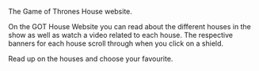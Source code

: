 The Game of Thrones House website.

On the GOT House Website you can read about the different houses in the show as well as watch a video related to each house. 
The respective banners for each house scroll through when you click on a shield. 

Read up on the houses and choose your favourite.
